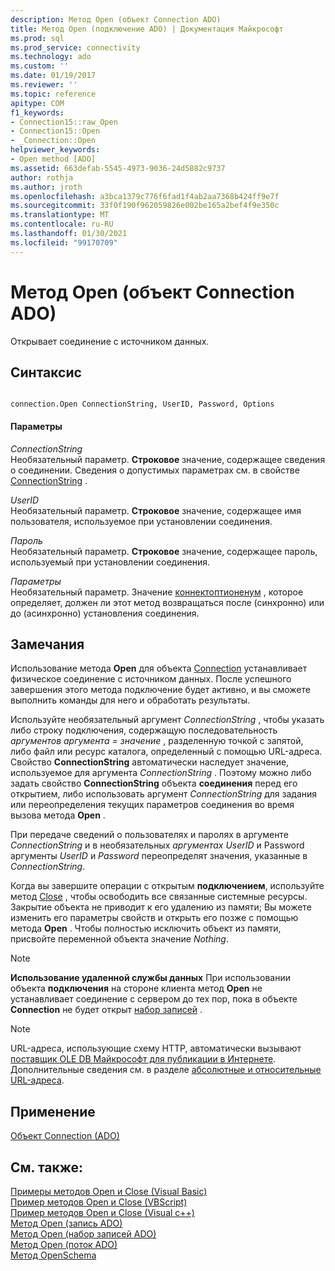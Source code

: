 ```yaml
---
description: Метод Open (объект Connection ADO)
title: Метод Open (подключение ADO) | Документация Майкрософт
ms.prod: sql
ms.prod_service: connectivity
ms.technology: ado
ms.custom: ''
ms.date: 01/19/2017
ms.reviewer: ''
ms.topic: reference
apitype: COM
f1_keywords:
- Connection15::raw_Open
- Connection15::Open
- _Connection::Open
helpviewer_keywords:
- Open method [ADO]
ms.assetid: 663defab-5545-4973-9036-24d5882c9737
author: rothja
ms.author: jroth
ms.openlocfilehash: a3bca1379c776f6fad1f4ab2aa7368b424ff9e7f
ms.sourcegitcommit: 33f0f190f962059826e002be165a2bef4f9e350c
ms.translationtype: MT
ms.contentlocale: ru-RU
ms.lasthandoff: 01/30/2021
ms.locfileid: "99170709"
---
```

# <a name="open-method-ado-connection"></a>Метод Open (объект Connection ADO)
Открывает соединение с источником данных.  
  
## <a name="syntax"></a>Синтаксис  
  
```  
  
connection.Open ConnectionString, UserID, Password, Options  
```  
  
#### <a name="parameters"></a>Параметры  
 *ConnectionString*  
 Необязательный параметр. **Строковое** значение, содержащее сведения о соединении. Сведения о допустимых параметрах см. в свойстве [ConnectionString](./connectionstring-property-ado.md) .  
  
 *UserID*  
 Необязательный параметр. **Строковое** значение, содержащее имя пользователя, используемое при установлении соединения.  
  
 *Пароль*  
 Необязательный параметр. **Строковое** значение, содержащее пароль, используемый при установлении соединения.  
  
 *Параметры*  
 Необязательный параметр. Значение [коннектоптионенум](./connectoptionenum.md) , которое определяет, должен ли этот метод возвращаться после (синхронно) или до (асинхронно) установления соединения.  
  
## <a name="remarks"></a>Замечания  
 Использование метода **Open** для объекта [Connection](./connection-object-ado.md) устанавливает физическое соединение с источником данных. После успешного завершения этого метода подключение будет активно, и вы сможете выполнить команды для него и обработать результаты.  
  
 Используйте необязательный аргумент *ConnectionString* , чтобы указать либо строку подключения, содержащую последовательность *аргументов аргумента* *= значение* , разделенную точкой с запятой, либо файл или ресурс каталога, определенный с помощью URL-адреса. Свойство **ConnectionString** автоматически наследует значение, используемое для аргумента *ConnectionString* . Поэтому можно либо задать свойство **ConnectionString** объекта **соединения** перед его открытием, либо использовать аргумент *ConnectionString* для задания или переопределения текущих параметров соединения во время вызова метода **Open** .  
  
 При передаче сведений о пользователях и паролях в аргументе *ConnectionString* и в необязательных *аргументах* *UserID* и Password аргументы *UserID* и *Password* переопределят значения, указанные в *ConnectionString*.  
  
 Когда вы завершите операции с открытым **подключением**, используйте метод [Close](./close-method-ado.md) , чтобы освободить все связанные системные ресурсы. Закрытие объекта не приводит к его удалению из памяти; Вы можете изменить его параметры свойств и открыть его позже с помощью метода **Open** . Чтобы полностью исключить объект из памяти, присвойте переменной объекта значение *Nothing*.  
  
> [!NOTE]
>  **Использование удаленной службы данных** При использовании объекта **подключения** на стороне клиента метод **Open** не устанавливает соединение с сервером до тех пор, пока в объекте **Connection** не будет открыт [набор записей](./recordset-object-ado.md) .  
  
> [!NOTE]
>  URL-адреса, использующие схему HTTP, автоматически вызывают [поставщик OLE DB Майкрософт для публикации в Интернете](../../guide/appendixes/microsoft-ole-db-provider-for-internet-publishing.md). Дополнительные сведения см. в разделе [абсолютные и относительные URL-адреса](../../guide/data/absolute-and-relative-urls.md).  
  
## <a name="applies-to"></a>Применение  
 [Объект Connection (ADO)](./connection-object-ado.md)  
  
## <a name="see-also"></a>См. также:  
 [Примеры методов Open и Close (Visual Basic)](./open-and-close-methods-example-vb.md)   
 [Пример методов Open и Close (VBScript)](./open-and-close-methods-example-vbscript.md)   
 [Пример методов Open и Close (Visual c++)](./open-and-close-methods-example-vc.md)   
 [Метод Open (запись ADO)](./open-method-ado-record.md)   
 [Метод Open (набор записей ADO)](./open-method-ado-recordset.md)   
 [Метод Open (поток ADO)](./open-method-ado-stream.md)   
 [Метод OpenSchema](./openschema-method.md)